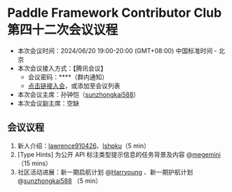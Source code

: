 # Paddle Framework Contributor Club 第四十二次会议议程

- 本次会议时间：2024/06/20 19:00-20:00 (GMT+08:00) 中国标准时间 - 北京
- 本次会议接入方式：【腾讯会议】
  - 会议密码：\*\*\*\*（群内通知）
  - [点击链接入会](https://meeting.tencent.com/dm/RHzguIlgw7u9)，或添加至会议列表
- 本次会议主席：孙钟恺（[sunzhongkai588](https://github.com/sunzhongkai588)）
- 本次会议副主席：空缺

## 会议议程

1. 新人介绍：[lawrence910426](https://github.com/lawrence910426)、[lshpku](https://github.com/lshpku)（5 min）
2. [Type Hints] 为公开 API 标注类型提示信息的任务背景及内容  @[megemini](https://github.com/megemini) （15 mins）
3. 社区活动进展：新一期启航计划 @[Harryoung](https://github.com/Harryoung) 、新一期护航计划 @[sunzhongkai588](https://github.com/sunzhongkai588) （5 min）
